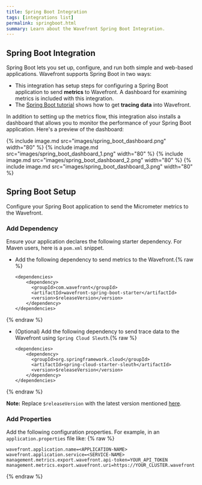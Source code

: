 ```yaml
---
title: Spring Boot Integration
tags: [integrations list]
permalink: springboot.html
summary: Learn about the Wavefront Spring Boot Integration.
---
```

## Spring Boot Integration

Spring Boot lets you set up, configure, and run both simple and web-based applications. Wavefront supports Spring Boot in two ways:

- This integration has setup steps for configuring a Spring Boot application to send **metrics** to Wavefront. A dashboard for examining metrics is included with this integration.
- The [Spring Boot tutorial](https://docs.wavefront.com/wavefront_springboot_tutorial.html) shows how to get **tracing data** into Wavefront.

In addition to setting up the metrics flow, this integration also installs a dashboard that allows you to monitor the performance of your Spring Boot application. Here's a preview of the dashboard:

{% include image.md src="images/spring_boot_dashboard.png" width="80" %}
{% include image.md src="images/spring_boot_dashboard_1.png" width="80" %}
{% include image.md src="images/spring_boot_dashboard_2.png" width="80" %}
{% include image.md src="images/spring_boot_dashboard_3.png" width="80" %}

## Spring Boot Setup

Configure your Spring Boot application to send the Micrometer metrics to the Wavefront.

### Add Dependency

Ensure your application declares the following starter dependency. For Maven users, here is a `pom.xml` snippet.
- Add the following dependency to send metrics to the Wavefront.{% raw %}
    ```
    <dependencies>
        <dependency>
          <groupId>com.wavefront</groupId>
          <artifactId>wavefront-spring-boot-starter</artifactId>
          <version>$releaseVersion</version>
        </dependency>
    </dependencies>
    ```
{% endraw %}
- (Optional) Add the following dependency to send trace data to the Wavefront using `Spring Cloud Sleuth`.{% raw %}
    ```
    <dependencies>
        <dependency>
          <groupId>org.springframework.cloud</groupId>
          <artifactId>spring-cloud-starter-sleuth</artifactId>
          <version>$releaseVersion</version>
        </dependency>
    </dependencies>
    ```
{% endraw %}

**Note:**  Replace `$releaseVersion` with the latest version mentioned [here](https://github.com/wavefrontHQ/wavefront-spring-boot/blob/master/README.md).

### Add Properties

Add the following configuration properties. For example, in an `application.properties` file like:
{% raw %}
```
wavefront.application.name=<APPLICATION-NAME>
wavefront.application.service=<SERVICE-NAME>
management.metrics.export.wavefront.api-token=YOUR_API_TOKEN
management.metrics.export.wavefront.uri=https://YOUR_CLUSTER.wavefront.com
```
{% endraw %}


